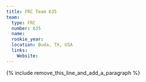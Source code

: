 ```yaml
---
title: FRC Team 635
team:
  type: FRC
  number: 635
  name:
  rookie_year:
  location: Buda, TX, USA
  links:
    Website:
---
```


{% include remove_this_line_and_add_a_paragraph %}